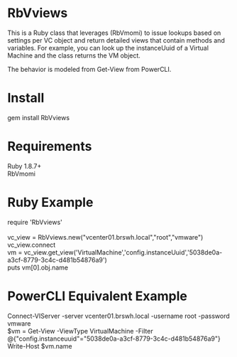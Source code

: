 RbVviews
========
This is a Ruby class that leverages (RbVmomi) to issue lookups based on settings per VC object and return detailed views that contain methods and variables.  For example, you can look up the instanceUuid of a Virtual Machine and the class returns the VM object.

The behavior is modeled from Get-View from PowerCLI.

Install
=======
gem install RbVviews

Requirements
============
Ruby 1.8.7+<br>
RbVmomi<br>

Ruby Example
============
require 'RbVviews'<br>
<Br>
vc_view = RbVviews.new("vcenter01.brswh.local","root","vmware")<br>
vc_view.connect<br>
vm = vc_view.get_view('VirtualMachine','config.instanceUuid','5038de0a-a3cf-8779-3c4c-d481b54876a9')<br>
puts vm[0].obj.name<br>

PowerCLI Equivalent Example
===========================
Connect-VIServer -server vcenter01.brswh.local -username root -password vmware<br>
$vm = Get-View -ViewType VirtualMachine -Filter @{"config.instanceuuid"="5038de0a-a3cf-8779-3c4c-d481b54876a9"}<br>
Write-Host $vm.name<br>
